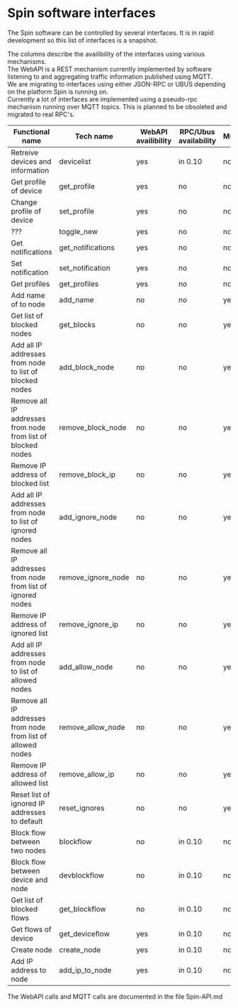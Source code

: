 # Spin software interfaces
The Spin software can be controlled by several interfaces. It is in rapid development so this list of interfaces is a snapshot.

The columns describe the availibility of the interfaces using various mechanisms.   
The WebAPI is a REST mechanism currently implemented by software listening to and aggregating traffic information published using MQTT.  
We are migrating to interfaces using either JSON-RPC or UBUS depending on the platform Spin is running on.  
Currently a lot of interfaces are implemented using a pseudo-rpc mechanism running over MQTT topics. This is planned to be obsoleted and migrated to real RPC's.  


Functional name | Tech name | WebAPI availibility | RPC/Ubus availability | MQTT
--- | --- | --- | --- | ---
Retreive devices and information | devicelist | yes | in 0.10 | no
Get profile of device | get_profile | yes | no | no
Change profile of device | set_profile | yes | no | no
??? | toggle_new | yes | no | no
Get notifications | get_notifications | yes | no |no
Set notification | set_notification | yes | no | no
Get profiles | get_profiles | yes | no | no
Add name of to node | add_name | no | no | yes
Get list of blocked nodes | get_blocks | no | no | yes
Add all IP addresses from node to list of blocked nodes | add_block_node | no | no | yes
Remove all IP addresses from node from list of blocked nodes | remove_block_node | no | no | yes
Remove IP address of blocked list | remove_block_ip | no | no | yes
Add all IP addresses from node to list of ignored nodes | add_ignore_node | no | no | yes
Remove all IP addresses from node from list of ignored nodes | remove_ignore_node | no | no | yes
Remove IP address of ignored list | remove_ignore_ip | no | no | yes
Add all IP addresses from node to list of allowed nodes | add_allow_node | no | no | yes
Remove all IP addresses from node from list of allowed nodes | remove_allow_node | no | no | yes
Remove IP address of allowed list | remove_allow_ip | no | no | yes
Reset list of ignored IP addresses to default | reset_ignores | no | no| yes
Block flow between two nodes | blockflow | no |  in 0.10 | no
Block flow between device and node|devblockflow|no|in 0.10|no
Get list of blocked flows | get_blockflow | no |  in 0.10| no
Get flows of device | get_deviceflow | yes | in 0.10 | no
Create node | create_node | yes | in 0.10 | no
Add IP address to node | add_ip_to_node | yes | in 0.10 | no

The WebAPI calls and MQTT calls  are documented in the file Spin-API.md
